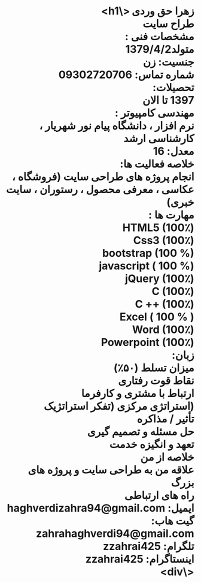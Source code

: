 <div dir="rtl">

<h1> زهرا حق وردی <\h1>
<br>
 طراح سایت
 
<br>
 مشخصات فنی :
<br>
  متولد1379/4/2
<br>
 جنسیت: زن
<br>
  شماره تماس: 09302720706
<br>
تحصیلات:
<br>
 1397 تا الان
<br>
مهندسی کامپیوتر :
<br>
  نرم افزار ، دانشگاه پیام نور شهریار ، کارشناسی ارشد
<br>
  معدل: 16
<br>
خلاصه فعالیت ها:
<br>
 انجام پروژه های طراحی سایت (فروشگاه ، عکاسی ، معرفی محصول ، رستوران ،
 سایت خبری)
<br>
 مهارت ها :
<br>
  HTML5 (100٪)
<br>
  Css3 (100٪)
<br>
  bootstrap (100 %)
<br>
javascript ( 100 %)
<br>
  jQuery (100٪)
<br>
  C (100٪)
<br>
  C ++ (100٪)
<br>
 Excel ( 100 % )
<br>
 Word (100٪)
<br>
 Powerpoint (100٪)
<br>
 زبان:
<br>
میزان تسلط (۵۰٪)
<br>
نقاط قوت رفتاری
<br>
 ارتباط با مشتری و کارفرما
<br>
 (استراتژی مرکزی (تفکر استراتژیک
<br>
 تأثیر / مذاکره
<br>
 حل مسئله و تصمیم گیری
<br>
 تعهد و انگیزه خدمت
<br>
 خلاصه از من
<br>
 علاقه من به طراحی سایت و پروژه های بزرگ
<br>
 راه های ارتباطی
<br>
 ایمیل: haghverdizahra94@gmail.com
<br>
 گیت هاب: zahrahaghverdi94@gmail.com
<br>
 تلگرام: zzahrai425
<br>
 اینستاگرام: zzahrai425
<br>
<\div>

